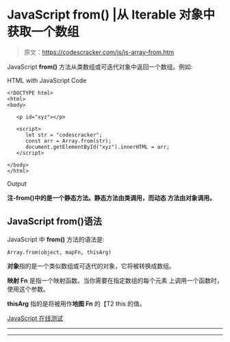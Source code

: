 # JavaScript from() |从 Iterable 对象中获取一个数组

> 原文：<https://codescracker.com/js/js-array-from.htm>

JavaScript **from()** 方法从类数组或可迭代对象中返回一个数组。例如:

HTML with JavaScript Code

```
<!DOCTYPE html>
<html>
<body>

   <p id="xyz"></p>

   <script>
      let str = "codescracker";
      const arr = Array.from(str);
      document.getElementById("xyz").innerHTML = arr;
   </script>

</body>
</html>
```

Output

**注-**from()中的**是一个静态方法。静态方法由类调用，而动态 方法由对象调用。**

## JavaScript from()语法

JavaScript 中 **from()** 方法的语法是:

```
Array.from(object, mapFn, thisArg)
```

**对象**指的是一个类似数组或可迭代的对象，它将被转换成数组。

**映射 Fn** 是指一个映射函数。当你需要在指定数组的每个元素 上调用一个函数时，使用这个参数。

**thisArg** 指的是将被用作**地图 Fn** 的【T2 this 的值。

[JavaScript 在线测试](/exam/showtest.php?subid=6)

* * *

* * *
